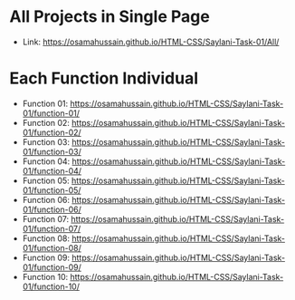 # All Projects in Single Page
- Link: https://osamahussain.github.io/HTML-CSS/Saylani-Task-01/All/

# Each Function Individual
- Function 01: https://osamahussain.github.io/HTML-CSS/Saylani-Task-01/function-01/
- Function 02: https://osamahussain.github.io/HTML-CSS/Saylani-Task-01/function-02/
- Function 03: https://osamahussain.github.io/HTML-CSS/Saylani-Task-01/function-03/
- Function 04: https://osamahussain.github.io/HTML-CSS/Saylani-Task-01/function-04/
- Function 05: https://osamahussain.github.io/HTML-CSS/Saylani-Task-01/function-05/
- Function 06: https://osamahussain.github.io/HTML-CSS/Saylani-Task-01/function-06/
- Function 07: https://osamahussain.github.io/HTML-CSS/Saylani-Task-01/function-07/
- Function 08: https://osamahussain.github.io/HTML-CSS/Saylani-Task-01/function-08/
- Function 09: https://osamahussain.github.io/HTML-CSS/Saylani-Task-01/function-09/
- Function 10: https://osamahussain.github.io/HTML-CSS/Saylani-Task-01/function-10/
